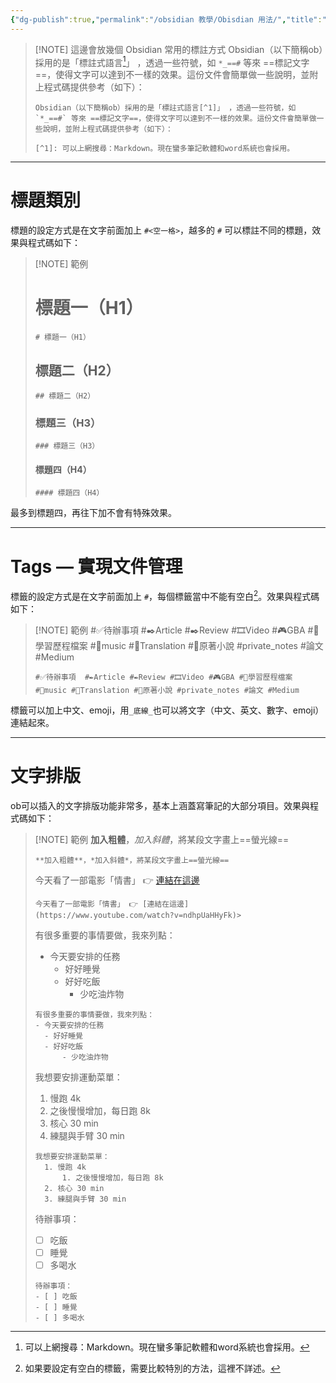 ```yaml
---
{"dg-publish":true,"permalink":"/obsidian 教學/Obisdian 用法/","title":"Obisdian 用法","tags":["🪨自籌Obsidian工作坊","🎯學習歷程檔案"],"noteIcon":"3","created":"2025-05-10T22:09:53.238+08:00","updated":"2025-06-18T15:09:12.949+08:00"}
---
```




> [!NOTE] 這邊會放幾個 Obsidian 常用的標註方式
>  Obsidian（以下簡稱ob）採用的是「標註式語言[^1]」 ，透過一些符號，如 `*_==#` 等來 ==標記文字==，使得文字可以達到不一樣的效果。這份文件會簡單做一些說明，並附上程式碼提供參考（如下）：
>  
>  ```
>  Obsidian（以下簡稱ob）採用的是「標註式語言[^1]」 ，透過一些符號，如 `*_==#` 等來 ==標記文字==，使得文字可以達到不一樣的效果。這份文件會簡單做一些說明，並附上程式碼提供參考（如下）：
>  
>  [^1]: 可以上網搜尋：Markdown。現在蠻多筆記軟體和word系統也會採用。
>  ```

---

# 標題類別

標題的設定方式是在文字前面加上 `#<空一格>`，越多的 `#` 可以標註不同的標題，效果與程式碼如下：


> [!NOTE] 範例
> # 標題一（H1）
> ```
> # 標題一（H1）
> ```
> ## 標題二（H2）
> ```
> ## 標題二（H2）
> ```
> ### 標題三（H3）
> ```
> ### 標題三（H3）
> ```
> #### 標題四（H4）
> ```
> #### 標題四（H4）

最多到標題四，再往下加不會有特殊效果。

---

# Tags –– 實現文件管理

標籤的設定方式是在文字前面加上 `#`，每個標籤當中不能有空白[^2]。效果與程式碼如下：


> [!NOTE] 範例
> #✅待辦事項  #✒️Article #✒️Review #🎞️Video #🎮GBA #🎯學習歷程檔案 #🎵music #📑Translation #📕原著小說 #private_notes #論文 #Medium 
> ```
> #✅待辦事項  #✒️Article #✒️Review #🎞️Video #🎮GBA #🎯學習歷程檔案 #🎵music #📑Translation #📕原著小說 #private_notes #論文 #Medium 
> ```

標籤可以加上中文、emoji，用`_底線_`也可以將文字（中文、英文、數字、emoji）連結起來。

---


# 文字排版
ob可以插入的文字排版功能非常多，基本上涵蓋寫筆記的大部分項目。效果與程式碼如下：


> [!NOTE] 範例
> **加入粗體**，*加入斜體*，將某段文字畫上==螢光線==
> ```
> **加入粗體**，*加入斜體*，將某段文字畫上==螢光線==
> ```
> 今天看了一部電影「情書」 👉 [連結在這邊](https://www.youtube.com/watch?v=ndhpUaHHyFk)
> ```
> 今天看了一部電影「情書」 👉 [連結在這邊](https://www.youtube.com/watch?v=ndhpUaHHyFk)> 
> ```
> 有很多重要的事情要做，我來列點：
> - 今天要安排的任務
> 	- 好好睡覺
> 	- 好好吃飯
> 		- 少吃油炸物
> ```
> 有很多重要的事情要做，我來列點：
> - 今天要安排的任務
> 	- 好好睡覺
> 	- 好好吃飯
> 		- 少吃油炸物 
> ```
> 我想要安排運動菜單：
> 1. 慢跑 4k
> 	1. 之後慢慢增加，每日跑 8k
> 2. 核心 30 min
> 3. 練腿與手臂 30 min
> 
> 
> ```
> 我想要安排運動菜單：
> 	1. 慢跑 4k
> 		1. 之後慢慢增加，每日跑 8k
> 	2. 核心 30 min
> 	3. 練腿與手臂 30 min
> ```
> 
> 待辦事項：
> - [ ] 吃飯
> - [ ] 睡覺
> - [ ] 多喝水
> 
> ```
> 待辦事項：
> - [ ] 吃飯
> - [ ] 睡覺
> - [ ] 多喝水
> ```


[^1]: 可以上網搜尋：Markdown。現在蠻多筆記軟體和word系統也會採用。
[^2]: 如果要設定有空白的標籤，需要比較特別的方法，這裡不詳述。


